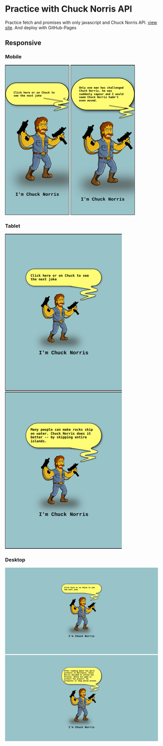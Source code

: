 # Practice with Chuck Norris API

Practice fetch and promises with only javascript and Chuck Norris API. [view site](https://lachicagladiadora.github.io/first-api-chuck-norris/).
And deploy with GitHub-Pages

## Responsive

### Mobile

![](./src/images/mobile-1.png)
![](./src/images/mobile-2.png)

### Tablet

![](./src/images/tablet-1.png)
![](./src/images/tablet-2.png)

### Desktop

![](./src/images/desktop-1.png)
![](./src/images/desktop-2.png)
